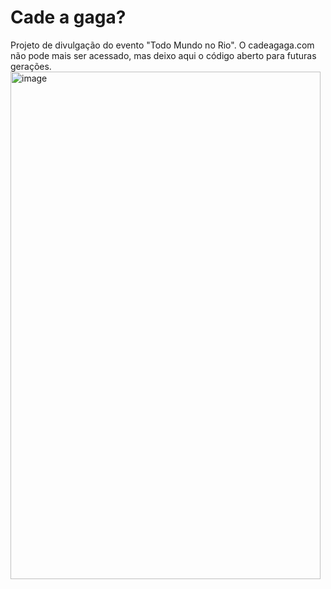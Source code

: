# Cade a gaga?
 Projeto de divulgação do evento "Todo Mundo no Rio".
O cadeagaga.com não pode mais ser acessado, mas deixo aqui o código aberto para futuras gerações.
<img width="496" height="812" alt="image" src="https://github.com/user-attachments/assets/01c33566-0e6c-43b5-8376-e08675ee6397" />
